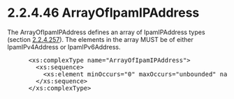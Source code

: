 <html dir="LTR" xmlns:mshelp="http://msdn.microsoft.com/mshelp" xmlns:ddue="http://ddue.schemas.microsoft.com/authoring/2003/5" xmlns:xlink="http://www.w3.org/1999/xlink" xmlns:tool="http://www.microsoft.com/tooltip">
 <body>
 <div id="header">
 <h1 class="heading">2.2.4.46 ArrayOfIpamIPAddress</h1>
 </div>
 <div id="mainSection">
 <div id="mainBody">
 <div id="allHistory" class="saveHistory"></div>
 <div id="sectionSection0" class="section" name="collapseableSection">
 

<p>The ArrayOfIpamIPAddress defines an array of IpamIPAddress
types (section <a href="364a63ef-be28-498d-a67d-ed3df88b545a.md">2.2.4.257</a>).
The elements in the array MUST be of either IpamIPv4Address or IpamIPv6Address.</p>

<dl>
<dd>
<div><pre> &lt;xs:complexType name=&quot;ArrayOfIpamIPAddress&quot;&gt;
   &lt;xs:sequence&gt;
     &lt;xs:element minOccurs=&quot;0&quot; maxOccurs=&quot;unbounded&quot; name=&quot;IpamIPAddress&quot; nillable=&quot;true&quot; type=&quot;ipam:IpamIPAddress&quot; /&gt;
   &lt;/xs:sequence&gt;
 &lt;/xs:complexType&gt;
  
</pre></div>
</dd></dl>


 </div>
 </div>
 </div>
 </body>
</html>